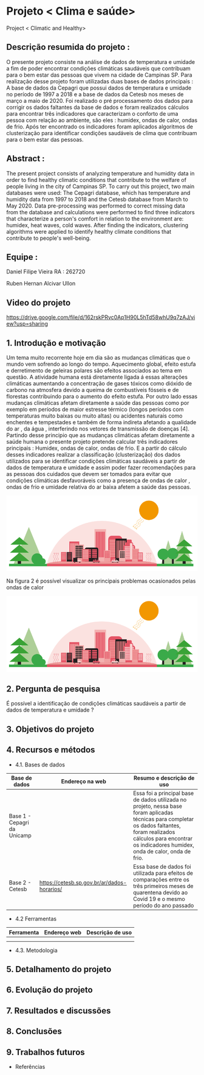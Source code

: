  # Projeto < Clima e saúde>

 Project < Climatic and Healthy>

## Descrição resumida do projeto :

O presente projeto consiste na análise de dados de temperatura e umidade a fim de poder encontrar condições climáticas saudáveis que contribuam para 
o bem estar das pessoas que vivem na cidade de Campinas SP.
Para realização desse projeto foram utilizadas duas bases de dados principais : A base de dados da Cepagri que possui dados de temperatura e umidade
no período de 1997 a 2018 e a base de dados da Cetesb nos meses de março a maio de 2020.
Foi realizado  o pré processamento dos dados  para corrigir os dados faltantes da base de dados e foram realizados cálculos para encontrar três
indicadores que caracterizam o conforto de uma pessoa com relação ao ambiente, são eles : humidex, ondas de calor, ondas de frio.
Após ter encontrado os indicadores foram aplicados algoritmos de clusterização para identificar condições saudáveis de clima que contribuam para o bem estar das pessoas.

## Abstract :

The present project consists of analyzing temperature and humidity data in order to find healthy climatic conditions that contribute to
the welfare of people living in the city of Campinas SP.
To carry out this project, two main databases were used: The Cepagri database, which has temperature and humidity data
from 1997 to 2018 and the Cetesb database from March to May 2020.
Data pre-processing was performed to correct missing data from the database and calculations were performed to find three
indicators that characterize a person's comfort in relation to the environment are: humidex, heat waves, cold waves.
After finding the indicators, clustering algorithms were applied to identify healthy climate conditions that contribute to people's well-being.


## Equipe :
Daniel Filipe Vieira RA : 262720

Ruben Hernan Alcivar Ullon


## Video do projeto

https://drive.google.com/file/d/162rskPRvc0Ap1H90L5hTd58whU9q7zAJ/view?usp=sharing


## 1. Introdução e motivação


Um tema muito recorrente hoje em dia  são as mudanças climáticas que o mundo vem sofrendo ao longo do tempo. Aquecimento global, efeito estufa e derretimento de geleiras
polares são efeitos associados ao tema em questão.
A atividade humana está  diretamente ligada á essas alterações climáticas aumentando a concentração de gases tóxicos como dióxido de carbono na atmosfera devido a queima de combustíveis fósseis e de florestas  contribuindo para o aumento do efeito estufa.
Por outro lado essas mudanças climáticas afetam diretamente a saúde das pessoas como por exemplo em períodos de maior estresse térmico (longos períodos com temperaturas muito baixas ou muito altas) ou acidentes naturais como enchentes e tempestades e também de forma indireta afetando a qualidade do ar , da água , interferindo nos vetores de transmissão de doenças [4].
Partindo desse principio que as mudanças climáticas afetam diretamente a saúde humana o presente projeto pretende calcular três indicadores principais :
Humidex, ondas de calor, ondas de frio.
E a partir do cálculo desses indicadores realizar a classificação (clusterização) dos dados utilizados para se identificar condições climáticas saudáveis a partir de dados de temperatura e umidade e assim poder fazer recomendações para as pessoas dos cuidados que devem ser tomados para evitar que condições climáticas desfavoráveis como a presença de ondas de calor , ondas de frio e umidade relativa do ar baixa afetem a saúde das pessoas.


![Figura 1](https://github.com/hernanullon/ClimaticHealthy/blob/master/ambiente%20.png)






Na figura 2 é possível visualizar os principais problemas ocasionados pelas ondas de calor 


![Figura 2](https://github.com/hernanullon/ClimaticHealthy/blob/master/ambiente%20.png)

## 2. Pergunta de pesquisa

É possível a identificação de condições climáticas saudáveis  a  partir de dados de temperatura e umidade ?

## 3. Objetivos do projeto

## 4. Recursos e métodos

* 4.1. Bases de dados

|Base de dados   |Endereço na web   |Resumo e descrição de uso    |
|---|---|---|
| Base 1 - Cepagri da Unicamp  |  |Essa foi a principal base de dados utilizada no projeto, nessa base foram aplicadas técnicas para completar os dados faltantes, foram realizados cálculos para encontrar os indicadores humidex, onda de calor, onda de frio.   |
| Base 2  - Cetesb  |https://cetesb.sp.gov.br/ar/dados-horarios/  | Essa base de dados foi utilizada para efeitos de comparações entre os três primeiros meses de quarentena devido ao Covid 19 e o mesmo período do ano passado  |


* 4.2 Ferramentas


| Ferramenta  | Endereço web  | Descrição de uso  |
|---|---|---|
|   |   |   |
|   |   |   |

* 4.3. Metodologia

## 5. Detalhamento do projeto

## 6. Evolução do projeto

## 7. Resultados e discussões

## 8. Conclusões

## 9. Trabalhos futuros

* Referências
